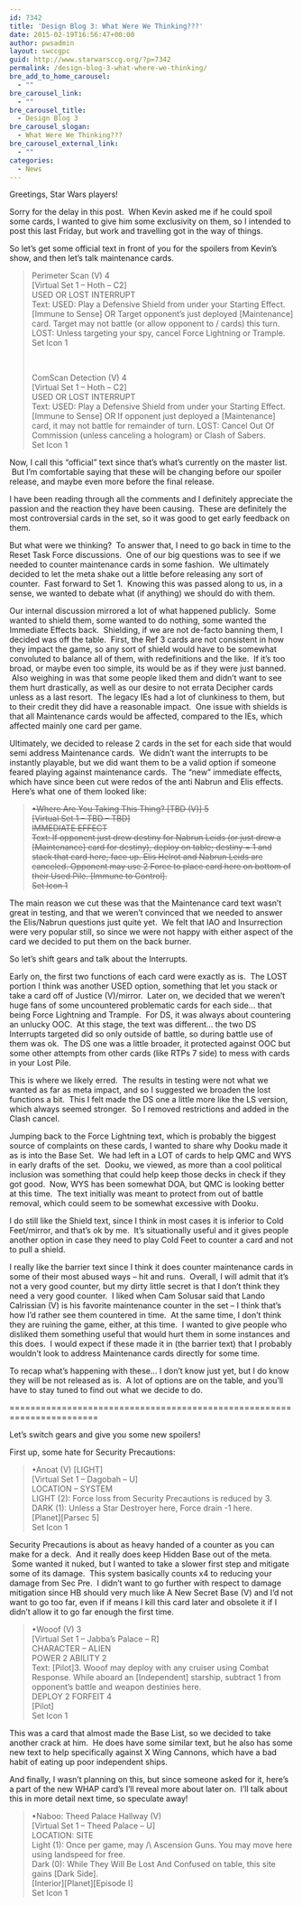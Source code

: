 ```yaml
---
id: 7342
title: 'Design Blog 3: What Were We Thinking???'
date: 2015-02-19T16:56:47+00:00
author: pwsadmin
layout: swccgpc
guid: http://www.starwarsccg.org/?p=7342
permalink: /design-blog-3-what-where-we-thinking/
bre_add_to_home_carousel:
  - ""
bre_carousel_link:
  - ""
bre_carousel_title:
  - Design Blog 3
bre_carousel_slogan:
  - What Were We Thinking???
bre_carousel_external_link:
  - ""
categories:
  - News
---
```

Greetings, Star Wars players!

Sorry for the delay in this post.  When Kevin asked me if he could spoil some cards, I wanted to give him some exclusivity on them, so I intended to post this last Friday, but work and travelling got in the way of things.

So let&#8217;s get some official text in front of you for the spoilers from Kevin&#8217;s show, and then let&#8217;s talk maintenance cards.

> Perimeter Scan (V) 4  
> [Virtual Set 1 &#8211; Hoth &#8211; C2]  
> USED OR LOST INTERRUPT  
> Text: USED: Play a Defensive Shield from under your Starting Effect. [Immune to Sense] OR Target opponent&#8217;s just deployed [Maintenance] card. Target may not battle (or allow opponent to \/ cards) this turn. LOST: Unless targeting your spy, cancel Force Lightning or Trample.  
> Set Icon 1
> 
> &nbsp;
> 
> ComScan Detection (V) 4  
> [Virtual Set 1 &#8211; Hoth &#8211; C2]  
> USED OR LOST INTERRUPT  
> Text: USED: Play a Defensive Shield from under your Starting Effect. [Immune to Sense] OR If opponent just deployed a [Maintenance] card, it may not battle for remainder of turn. LOST: Cancel Out Of Commission (unless canceling a hologram) or Clash of Sabers.  
> Set Icon 1

Now, I call this &#8220;official&#8221; text since that&#8217;s what&#8217;s currently on the master list.  But I&#8217;m comfortable saying that these will be changing before our spoiler release, and maybe even more before the final release.

I have been reading through all the comments and I definitely appreciate the passion and the reaction they have been causing.  These are definitely the most controversial cards in the set, so it was good to get early feedback on them.

But what were we thinking?  To answer that, I need to go back in time to the Reset Task Force discussions.  One of our big questions was to see if we needed to counter maintenance cards in some fashion.  We ultimately decided to let the meta shake out a little before releasing any sort of counter.  Fast forward to Set 1.  Knowing this was passed along to us, in a sense, we wanted to debate what (if anything) we should do with them.

Our internal discussion mirrored a lot of what happened publicly.  Some wanted to shield them, some wanted to do nothing, some wanted the Immediate Effects back.  Shielding, if we are not de-facto banning them, I decided was off the table.  First, the Ref 3 cards are not consistent in how they impact the game, so any sort of shield would have to be somewhat convoluted to balance all of them, with redefinitions and the like.  If it&#8217;s too broad, or maybe even too simple, its would be as if they were just banned.  Also weighing in was that some people liked them and didn&#8217;t want to see them hurt drastically, as well as our desire to not errata Decipher cards unless as a last resort.  The legacy IEs had a lot of clunkiness to them, but to their credit they did have a reasonable impact.  One issue with shields is that all Maintenance cards would be affected, compared to the IEs, which affected mainly one card per game.

Ultimately, we decided to release 2 cards in the set for each side that would semi address Maintenance cards.  We didn&#8217;t want the interrupts to be instantly playable, but we did want them to be a valid option if someone feared playing against maintenance cards.  The &#8220;new&#8221; immediate effects, which have since been cut were redos of the anti Nabrun and Elis effects.  Here&#8217;s what one of them looked like:

> <del>•Where Are You Taking This Thing? [TBD (V)] 5</del>  
> <del>[Virtual Set 1 &#8211; TBD &#8211; TBD]</del>  
> <del>IMMEDIATE EFFECT</del>  
> <del>Text: If opponent just drew destiny for Nabrun Leids (or just drew a [Maintenance] card for destiny), deploy on table; destiny = 1 and stack that card here, face up. Elis Helrot and Nabrun Leids are canceled. Opponent may use 2 Force to place card here on bottom of their Used Pile. [Immune to Control].</del>  
> <del>Set Icon 1</del>

The main reason we cut these was that the Maintenance card text wasn&#8217;t great in testing, and that we weren&#8217;t convinced that we needed to answer the Elis/Nabrun questions just quite yet.  We felt that IAO and Insurrection were very popular still, so since we were not happy with either aspect of the card we decided to put them on the back burner.

So let&#8217;s shift gears and talk about the Interrupts.

Early on, the first two functions of each card were exactly as is.  The LOST portion I think was another USED option, something that let you stack or take a card off of Justice (V)/mirror.  Later on, we decided that we weren&#8217;t huge fans of some uncountered problematic cards for each side&#8230; that being Force Lightning and Trample.  For DS, it was always about countering an unlucky OOC.  At this stage, the text was different&#8230; the two DS Interrupts targeted did so only outside of battle, so during battle use of them was ok.  The DS one was a little broader, it protected against OOC but some other attempts from other cards (like RTPs 7 side) to mess with cards in your Lost Pile.

This is where we likely erred.  The results in testing were not what we wanted as far as meta impact, and so I suggested we broaden the lost functions a bit.  This I felt made the DS one a little more like the LS version, which always seemed stronger.  So I removed restrictions and added in the Clash cancel.

Jumping back to the Force Lightning text, which is probably the biggest source of complaints on these cards, I wanted to share why Dooku made it as is into the Base Set.  We had left in a LOT of cards to help QMC and WYS in early drafts of the set.  Dooku, we viewed, as more than a cool political inclusion was something that could help keep those decks in check if they got good.  Now, WYS has been somewhat DOA, but QMC is looking better at this time.  The text initially was meant to protect from out of battle removal, which could seem to be somewhat excessive with Dooku.

I do still like the Shield text, since I think in most cases it is inferior to Cold Feet/mirror, and that&#8217;s ok by me.  It&#8217;s situationally useful and it gives people another option in case they need to play Cold Feet to counter a card and not to pull a shield.

I really like the barrier text since I think it does counter maintenance cards in some of their most abused ways &#8211; hit and runs.  Overall, I will admit that it&#8217;s not a very good counter, but my dirty little secret is that I don&#8217;t think they need a very good counter.  I liked when Cam Solusar said that Lando Calrissian (V) is his favorite maintenance counter in the set &#8211; I think that&#8217;s how I&#8217;d rather see them countered in time.  At the same time, I don&#8217;t think they are ruining the game, either, at this time.  I wanted to give people who disliked them something useful that would hurt them in some instances and this does.  I would expect if these made it in (the barrier text) that I probably wouldn&#8217;t look to address Maintenance cards directly for some time.

To recap what&#8217;s happening with these&#8230; I don&#8217;t know just yet, but I do know they will be not released as is.  A lot of options are on the table, and you&#8217;ll have to stay tuned to find out what we decide to do.

=======================================================================

Let&#8217;s switch gears and give you some new spoilers!

First up, some hate for Security Precautions:

> •Anoat (V) [LIGHT]  
> [Virtual Set 1 &#8211; Dagobah &#8211; U]  
> LOCATION &#8211; SYSTEM  
> LIGHT (2): Force loss from Security Precautions is reduced by 3.  
> DARK (1): Unless a Star Destroyer here, Force drain -1 here.  
> \[Planet\]\[Parsec 5\]  
> Set Icon 1

Security Precautions is about as heavy handed of a counter as you can make for a deck.  And it really does keep Hidden Base out of the meta.  Some wanted it nuked, but I wanted to take a slower first step and mitigate some of its damage.  This system basically counts x4 to reducing your damage from Sec Pre.  I didn&#8217;t want to go further with respect to damage mitigation since HB should very much like A New Secret Base (V) and I&#8217;d not want to go too far, even if if means I kill this card later and obsolete it if I didn&#8217;t allow it to go far enough the first time.

> •Wooof (V) 3  
> [Virtual Set 1 &#8211; Jabba&#8217;s Palace &#8211; R]  
> CHARACTER &#8211; ALIEN  
> POWER 2 ABILITY 2  
> Text: [Pilot]3. Wooof may deploy with any cruiser using Combat Response. While aboard an [Independent] starship, subtract 1 from opponent&#8217;s battle and weapon destinies here.  
> DEPLOY 2 FORFEIT 4  
> [Pilot]  
> Set Icon 1

This was a card that almost made the Base List, so we decided to take another crack at him.  He does have some similar text, but he also has some new text to help specifically against X Wing Cannons, which have a bad habit of eating up poor independent ships.

And finally, I wasn&#8217;t planning on this, but since someone asked for it, here&#8217;s a part of the new WHAP card&#8217;s I&#8217;ll reveal more about later on.  I&#8217;ll talk about this in more detail next time, so speculate away!

> •Naboo: Theed Palace Hallway (V)  
> [Virtual Set 1 &#8211; Theed Palace &#8211; U]  
> LOCATION: SITE  
> Light (1): Once per game, may /\ Ascension Guns. You may move here using landspeed for free.  
> Dark (0): While They Will Be Lost And Confused on table, this site gains [Dark Side].  
> \[Interior\]\[Planet\][Episode I]  
> Set Icon 1

&nbsp;

&nbsp;